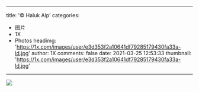 
---
title: '© Haluk Alp'
categories: 
 - 图片
 - 1X
 - Photos
headimg: 'https://1x.com/images/user/e3d353f2a10641df79285179430fa33a-ld.jpg'
author: 1X
comments: false
date: 2021-03-25 12:53:33
thumbnail: 'https://1x.com/images/user/e3d353f2a10641df79285179430fa33a-ld.jpg'
---

<div>   
<img src="https://1x.com/images/user/e3d353f2a10641df79285179430fa33a-ld.jpg" referrerpolicy="no-referrer">  
</div>
            